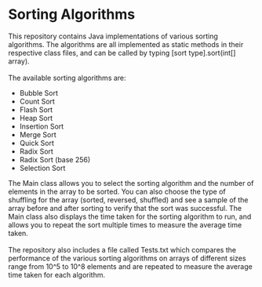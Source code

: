 # Sorting Algorithms

This repository contains Java implementations of various sorting algorithms. The algorithms are all implemented as static methods in their respective class files, and can be called by typing [sort type].sort(int[] array).<br>
<br>
The available sorting algorithms are:
<br>
+ Bubble Sort<br>
+ Count Sort<br>
+ Flash Sort<br>
+ Heap Sort<br>
+ Insertion Sort<br>
+ Merge Sort<br>
+ Quick Sort<br>
+ Radix Sort<br>
+ Radix Sort (base 256)<br>
+ Selection Sort<br>

The Main class allows you to select the sorting algorithm and the number of elements in the array to be sorted. You can also choose the type of shuffling for the array (sorted, reversed, shuffled) and see a sample of the array before and after sorting to verify that the sort was successful. The Main class also displays the time taken for the sorting algorithm to run, and allows you to repeat the sort multiple times to measure the average time taken.<br>
<br>
The repository also includes a file called Tests.txt which compares the performance of the various sorting algorithms on arrays of different sizes range from 10^5 to 10^8 elements and are repeated to measure the average time taken for each algorithm.
